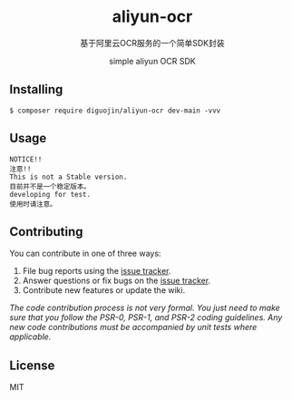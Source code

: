 <h1 align="center"> aliyun-ocr </h1>
<p align="center">基于阿里云OCR服务的一个简单SDK封装</p>
<p align="center">simple aliyun OCR SDK</p>


## Installing

```shell
$ composer require diguojin/aliyun-ocr dev-main -vvv
```

## Usage
```
NOTICE!!
注意!!
This is not a Stable version.
目前并不是一个稳定版本。
developing for test.
使用时请注意。
```
## Contributing

You can contribute in one of three ways:

1. File bug reports using the [issue tracker](https://github.com/diguojin/live-huawei/issues).
2. Answer questions or fix bugs on the [issue tracker](https://github.com/diguojin/live-huawei/issues).
3. Contribute new features or update the wiki.

_The code contribution process is not very formal. You just need to make sure that you follow the PSR-0, PSR-1, and PSR-2 coding guidelines. Any new code contributions must be accompanied by unit tests where applicable._

## License

MIT